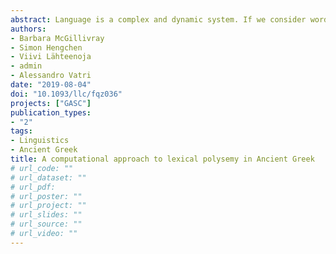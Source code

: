 ```yaml
---
abstract: Language is a complex and dynamic system. If we consider word meaning, which is the scope of lexical semantics, we observe that some words have several meanings, thus displaying lexical polysemy. In this article, we present the first phase of a project that aims at computationally modelling Ancient Greek semantics over time. Our system is based on Bayesian learning and on the Diorisis Ancient Greek corpus, which we have built for this purpose. We illustrate preliminary results in light of expert annotation, and take this opportunity to discuss the role of computational systems and human analysis in a complex research area like historical semantics.
authors:
- Barbara McGillivray
- Simon Hengchen
- Viivi Lähteenoja
- admin
- Alessandro Vatri
date: "2019-08-04"
doi: "10.1093/llc/fqz036"
projects: ["GASC"]
publication_types:
- "2"
tags:
- Linguistics
- Ancient Greek
title: A computational approach to lexical polysemy in Ancient Greek
# url_code: ""
# url_dataset: ""
# url_pdf: 
# url_poster: ""
# url_project: ""
# url_slides: ""
# url_source: ""
# url_video: ""
---
```

